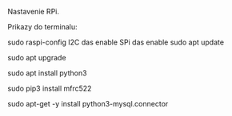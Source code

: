 Nastavenie RPi.

Prikazy do terminalu:

sudo raspi-config
I2C das enable
SPi das enable
sudo apt update

sudo apt upgrade

sudo apt install python3

sudo pip3 install mfrc522

sudo apt-get -y install python3-mysql.connector
